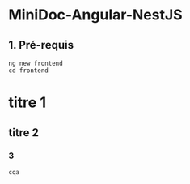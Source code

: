 # MiniDoc-Angular-NestJS

## 1. Pré-requis

```
ng new frontend
cd frontend
```

# titre 1

## titre 2

### 3

```
cqa
```
